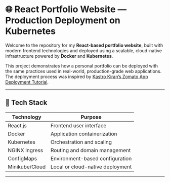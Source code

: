 # 🌐 React Portfolio Website — Production Deployment on Kubernetes

Welcome to the repository for my **React-based portfolio website**, built with modern frontend technologies and deployed using a scalable, cloud-native infrastructure powered by **Docker** and **Kubernetes**.

This project demonstrates how a personal portfolio can be deployed with the same practices used in real-world, production-grade web applications. The deployment process was inspired by [Kastro Kiran’s Zomato App Deployment Tutorial](https://youtu.be/GyoI6-I68aQ).

---

## 🧰 Tech Stack

| Technology     | Purpose                              |
|----------------|--------------------------------------|
| React.js       | Frontend user interface              |
| Docker         | Application containerization         |
| Kubernetes     | Orchestration and scaling            |
| NGINX Ingress  | Routing and domain management        |
| ConfigMaps     | Environment-based configuration      |
| Minikube/Cloud | Local or cloud-native deployment     |

---

